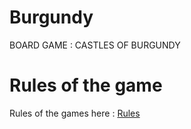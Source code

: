 # Burgundy

BOARD GAME : CASTLES OF BURGUNDY

# Rules of the game

Rules of the games here : [Rules](rules_burgundy.pdf)
